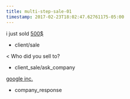 ```yaml
---
title: multi-step-sale-01
timestamp: 2017-02-23T18:02:47.62761175-05:00
---
```


i just sold [500$](amount_of_money)
* client/sale

< Who did you sell to?
* client_sale/ask_company

[google inc.](company_name)
* company_response
